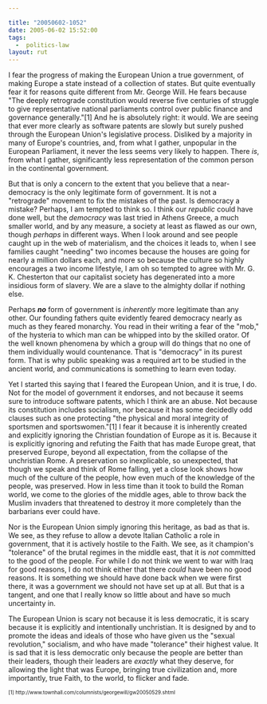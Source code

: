 ```yaml
---

title: "20050602-1052"
date: 2005-06-02 15:52:00
tags:
  -  politics-law
layout: rut
---
```


<p>I fear the progress of making the European Union a true government, of making Europe a state instead of a collection of states.  But   quite eventually fear it for reasons quite different from Mr. George Will.  He fears because "The deeply retrograde constitution would reverse five centuries of struggle to give representative national parliaments control over public finance and governance generally."[1] And he is absolutely right: it would.  We are seeing that ever more clearly as software patents are slowly but surely pushed through the European Union's legislative process.  Disliked by a majority in many of Europe's countries, and, from what I gather, unpopular in the European Parliament, it never the less seems very likely to happen.  There <em>is</em>, from what I gather, significantly less representation of the common person in the continental government.</p>

<p>But that is only a concern to the extent that you believe that a near-democracy is the only legitimate form of government.  It is not a "retrograde" movement to fix the mistakes of the past.  Is democracy a mistake?  Perhaps, I am tempted to think so.  I think our <em>republic</em> could have done well, but the <em>democracy</em> was last tried in Athens Greece, a much smaller world, and by any measure, a society at least as flawed as our own, though <em>perhaps</em> in different ways.  When I look around and see people caught up in the web of materialism, and the choices it leads to, when I see families caught "needing" two incomes because the houses are going for nearly a million dollars each, and more so because the culture so highly encourages a two income lifestyle, I am oh so tempted to agree with Mr. G. K. Chesterton that our capitalist society has degenerated into a more insidious form of slavery.  We are a slave to the almighty dollar if nothing else.</p>

<p>Perhaps <strong><em>no</em></strong> form of government is <em>inherently</em> more legitimate than any other.  Our founding fathers quite evidently feared democracy nearly as much as they feared monarchy.  You read in their writing a fear of the "mob," of the hysteria to which man can be whipped into by the skilled orator.  Of the well known phenomena by which a group will do things that no one of them individually would countenance.  That is "democracy" in its purest form.  That is why public speaking was a required art to be studied in the ancient world, and communications is something to learn even today.</p>

<p>Yet I started this saying that I feared the European Union, and it is true, I do.  Not for the model of government it endorses, and not because it seems sure to introduce software patents, which I think are an abuse.  Not because its constitution includes socialism, nor because it has some decidedly odd clauses such as one protecting "the physical and moral integrity of sportsmen and sportswomen."[1] I fear it because it is inherently created and explicitly ignoring the Christian foundation of Europe as it is.  Because it is explicitly ignoring and refuting the Faith that has made Europe great, that preserved Europe, beyond all expectation, from the collapse of the unchristian Rome.  A preservation so inexplicable, so unexpected, that though we speak and think of Rome falling, yet a close look shows how much of the culture of the people, how even much of the knowledge of the people, was preserved.  How in less time than it took to build the Roman world, we come to the glories of the middle ages, able to throw back the Muslim invaders that threatened to destroy it more completely than the barbarians ever could have.</p> 
<p>Nor is the European Union simply ignoring this heritage, as bad as that is.  We see, as they refuse to allow a devote Italian Catholic a role in government, that it is actively hostile to the Faith.  We see, as it champion's "tolerance" of the brutal regimes in the middle east, that it is <em>not</em> committed to the good of the people.  For while I do not think we went to war with Iraq for good reasons, I do not think either that there <em>could</em> have been no good reasons.  It is something we should have done back when we were first there, it was a government we should not have set up at all.  But that is a tangent, and one that I really know so little about and have so much uncertainty in.</p> 

<p>The European Union is scary not because it is less democratic, it is scary because it is explicitly and intentionally unchristian.  It is designed by and to promote the ideas and ideals of those who have given us the "sexual revolution," socialism, and who have made "tolerance" their highest value.  It is sad that it is less democratic only because the people are better than their leaders, though their leaders are <em>exactly</em> what they deserve, for allowing the light that was Europe, bringing true civilization and, more importantly, true Faith, to the world, to flicker and fade.</p> 

<font size="-2">
[1] http://www.townhall.com/columnists/georgewill/gw20050529.shtml
</font>

